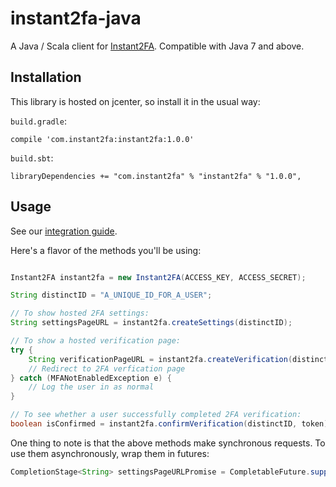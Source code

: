 # instant2fa-java

A Java / Scala client for [Instant2FA](https://instant2fa.com). Compatible with Java 7 and above.

## Installation

This library is hosted on jcenter, so install it in the usual way:

`build.gradle`: 

```
compile 'com.instant2fa:instant2fa:1.0.0'
```

`build.sbt`:

```
libraryDependencies += "com.instant2fa" % "instant2fa" % "1.0.0",
```

## Usage

See our [integration guide](http://docs.instant2fa.com/).

Here's a flavor of the methods you'll be using:

```java

Instant2FA instant2fa = new Instant2FA(ACCESS_KEY, ACCESS_SECRET);

String distinctID = "A_UNIQUE_ID_FOR_A_USER";

// To show hosted 2FA settings:
String settingsPageURL = instant2fa.createSettings(distinctID);

// To show a hosted verification page:
try {
    String verificationPageURL = instant2fa.createVerification(distinctID);
    // Redirect to 2FA verfication page
} catch (MFANotEnabledException e) {
    // Log the user in as normal
}

// To see whether a user successfully completed 2FA verification:
boolean isConfirmed = instant2fa.confirmVerification(distinctID, token);

```

One thing to note is that the above methods make synchronous requests. To use them asynchronously, wrap them in futures: 

```java
CompletionStage<String> settingsPageURLPromise = CompletableFuture.supplyAsync(() -> instant2fa.createSettings(distinctID));
```
